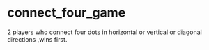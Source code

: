 # connect_four_game
2 players who connect four dots in horizontal or vertical or diagonal directions ,wins  first.
